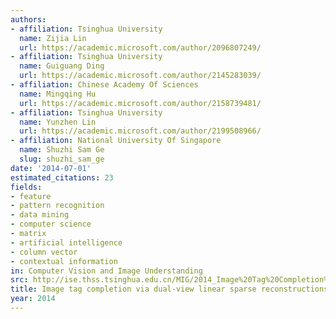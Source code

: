 ```yaml
---
authors:
- affiliation: Tsinghua University
  name: Zijia Lin
  url: https://academic.microsoft.com/author/2096807249/
- affiliation: Tsinghua University
  name: Guiguang Ding
  url: https://academic.microsoft.com/author/2145283039/
- affiliation: Chinese Academy Of Sciences
  name: Mingqing Hu
  url: https://academic.microsoft.com/author/2158739481/
- affiliation: Tsinghua University
  name: Yunzhen Lin
  url: https://academic.microsoft.com/author/2199508966/
- affiliation: National University Of Singapore
  name: Shuzhi Sam Ge
  slug: shuzhi_sam_ge
date: '2014-07-01'
estimated_citations: 23
fields:
- feature
- pattern recognition
- data mining
- computer science
- matrix
- artificial intelligence
- column vector
- contextual information
in: Computer Vision and Image Understanding
src: http://ise.thss.tsinghua.edu.cn/MIG/2014_Image%20Tag%20Completion%20via%20Dual-view%20Linear%20Sparse%20Reconstructions.pdf
title: Image tag completion via dual-view linear sparse reconstructions
year: 2014
---
```

